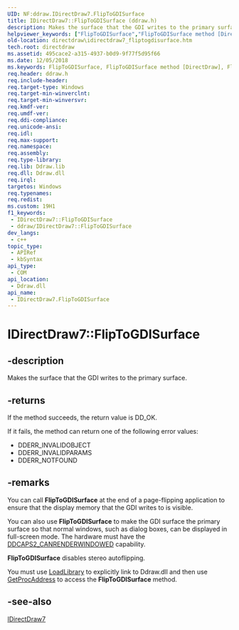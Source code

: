 ```yaml
---
UID: NF:ddraw.IDirectDraw7.FlipToGDISurface
title: IDirectDraw7::FlipToGDISurface (ddraw.h)
description: Makes the surface that the GDI writes to the primary surface.
helpviewer_keywords: ["FlipToGDISurface","FlipToGDISurface method [DirectDraw]","FlipToGDISurface method [DirectDraw]","IDirectDraw7 interface","IDirectDraw7 interface [DirectDraw]","FlipToGDISurface method","IDirectDraw7.FlipToGDISurface","IDirectDraw7::FlipToGDISurface","ddraw/IDirectDraw7::FlipToGDISurface","directdraw.idirectdraw7_fliptogdisurface"]
old-location: directdraw\idirectdraw7_fliptogdisurface.htm
tech.root: directdraw
ms.assetid: 495cace2-a315-4937-b0d9-9f77f5d95f66
ms.date: 12/05/2018
ms.keywords: FlipToGDISurface, FlipToGDISurface method [DirectDraw], FlipToGDISurface method [DirectDraw],IDirectDraw7 interface, IDirectDraw7 interface [DirectDraw],FlipToGDISurface method, IDirectDraw7.FlipToGDISurface, IDirectDraw7::FlipToGDISurface, ddraw/IDirectDraw7::FlipToGDISurface, directdraw.idirectdraw7_fliptogdisurface
req.header: ddraw.h
req.include-header: 
req.target-type: Windows
req.target-min-winverclnt: 
req.target-min-winversvr: 
req.kmdf-ver: 
req.umdf-ver: 
req.ddi-compliance: 
req.unicode-ansi: 
req.idl: 
req.max-support: 
req.namespace: 
req.assembly: 
req.type-library: 
req.lib: Ddraw.lib
req.dll: Ddraw.dll
req.irql: 
targetos: Windows
req.typenames: 
req.redist: 
ms.custom: 19H1
f1_keywords:
 - IDirectDraw7::FlipToGDISurface
 - ddraw/IDirectDraw7::FlipToGDISurface
dev_langs:
 - c++
topic_type:
 - APIRef
 - kbSyntax
api_type:
 - COM
api_location:
 - Ddraw.dll
api_name:
 - IDirectDraw7.FlipToGDISurface
---
```


# IDirectDraw7::FlipToGDISurface


## -description

Makes the surface that the GDI writes to the primary surface.



## -returns

If the method succeeds, the return value is DD_OK.



If it fails, the method can return one of the following error values:

<ul>
<li>DDERR_INVALIDOBJECT</li>
<li>DDERR_INVALIDPARAMS</li>
<li>DDERR_NOTFOUND</li>
</ul>

## -remarks

You can call  <b>FlipToGDISurface</b> at the end of a page-flipping application to ensure that the display memory that the GDI writes to is visible.

You can also use  <b>FlipToGDISurface</b> to make the GDI surface the primary surface so that normal windows, such as dialog boxes, can be displayed in full-screen mode. The hardware must have the <a href="/windows/desktop/api/ddraw/ns-ddraw-ddcaps_dx3">DDCAPS2_CANRENDERWINDOWED</a> capability.

<b>FlipToGDISurface</b> disables stereo autoflipping.

You must use <a href="/windows/desktop/api/libloaderapi/nf-libloaderapi-loadlibrarya">LoadLibrary</a> to explicitly link to Ddraw.dll and then use <a href="/windows/desktop/api/libloaderapi/nf-libloaderapi-getprocaddress">GetProcAddress</a> to access the  <b>FlipToGDISurface</b> method.

## -see-also

<a href="/windows/desktop/api/ddraw/nn-ddraw-idirectdraw7">IDirectDraw7</a>

